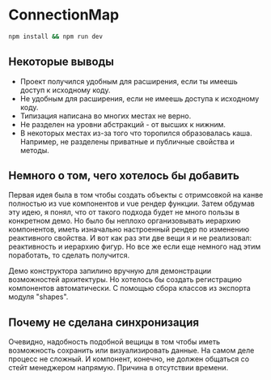 # ConnectionMap

```sh
npm install && npm run dev
```

## Некоторые выводы

- Проект получился удобным для расширения, если ты имеешь доступ к исходному коду.
- Не удобным для расширения, если не имеешь доступа к исходному коду.
- Типизация написана во многих местах не верно.
- Не разделен на уровни абстракций - от высших к нижним.
- В некоторых местах из-за того что торопился образовалась каша. Например, не разделены приватные и публичные свойства и методы.

## Немного о том, чего хотелось бы добавить

Первая идея была в том чтобы создать объекты с отримсовкой на канве полностью из vue компонентов и vue рендер функции.
Затем обдумав эту идею, я понял, что от такого подхода будет не много пользы в конкретном демо. Но было бы неплохо организовывать иерархию компонентов, иметь изначально настроенный рендер по изменению реактивного свойства. И вот как раз эти две вещи я и не реализовал: реактивность и иерархию фигур.
Но все же если еще немного над этим поработать, то сделать получится.

Демо конструктора запилино вручную для демонстрации возможностей архитектуры. Но хотелось бы создать регистрацию компонентов автоматически. С помощью сбора классов из экспорта модуля "shapes".

## Почему не сделана синхронизация

Очевидно, надобность подобной вещицы в том чтобы иметь возможность сохранить или визуализировать данные. На самом деле процесс не сложный. И компонент, конечно, не должен общаться со стейт менеджером напрямую. Причина в отсутствии времени.
